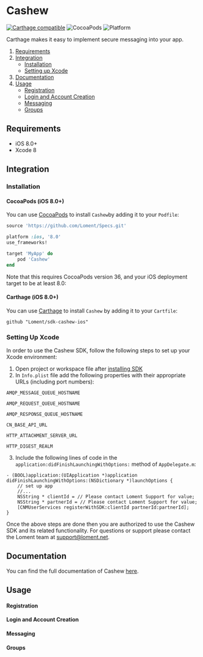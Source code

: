 # Cashew

[![Carthage compatible](https://img.shields.io/badge/Carthage-compatible-4BC51D.svg?style=flat)](https://github.com/Carthage/Carthage) ![CocoaPods](https://img.shields.io/cocoapods/v/SwiftyJSON.svg) ![Platform](https://img.shields.io/badge/platforms-iOS%208.0+-333333.svg)

Carthage makes it easy to implement secure messaging into your app.

1. [Requirements](#requirements)
2. [Integration](#integration)
   - [Installation](#installation)
   - [Setting up Xcode](#setting-up-xcode)
3. [Documentation](#documentation)
4. [Usage](#usage)
   - [Registration](#registration)
   - [Login and Account Creation](#login-and-account-creation)
   - [Messaging](#messaging)
   - [Groups](#groups)

## Requirements

- iOS 8.0+
- Xcode 8

## Integration

### Installation

#### CocoaPods (iOS 8.0+)

You can use [CocoaPods](http://cocoapods.org/) to install `Cashew`by adding it to your `Podfile`:

```ruby
source 'https://github.com/Loment/Specs.git'

platform :ios, '8.0'
use_frameworks!

target 'MyApp' do
	pod 'Cashew'
end
```

Note that this requires CocoaPods version 36, and your iOS deployment target to be at least 8.0:


#### Carthage (iOS 8.0+)

You can use [Carthage](https://github.com/Carthage/Carthage) to install `Cashew` by adding it to your `Cartfile`:

```
github "Loment/sdk-cashew-ios"
```

### Setting Up Xcode

In order to use the Cashew SDK, follow the following steps to set up your Xcode environment:

1. Open project or workspace file after [installing SDK](#installation)
2. In ```Info.plist``` file add the following properties with their appropriate URLs (including port numbers):
```
AMQP_MESSAGE_QUEUE_HOSTNAME
```

```
AMQP_REQUEST_QUEUE_HOSTNAME
```

```
AMQP_RESPONSE_QUEUE_HOSTNAME
```

```
CN_BASE_API_URL
```

```
HTTP_ATTACHMENT_SERVER_URL
```

```
HTTP_DIGEST_REALM
```

3. Include the following lines of code in the ```application:didFinishLaunchingWithOptions:``` method of ```AppDelegate.m```:

```objc
- (BOOL)application:(UIApplication *)application didFinishLaunchingWithOptions:(NSDictionary *)launchOptions {
    // set up app
    //...
    NSString * clientId = // Please contact Loment Support for value;
    NSString * partnerId = // Please contact Loment Support for value;
    [CNMUserServices registerWithSDK:clientId partnerId:partnerId];
}
```

Once the above steps are done then you are authorized to use the Cashew SDK and its related functionality. For questions or support please contact the Loment team at support@loment.net.

## Documentation

You can find the full documentation of Cashew [here](https://kuanfajardo.github.io/cashew-test-specs/).

## Usage

#### Registration

#### Login and Account Creation

#### Messaging

#### Groups


